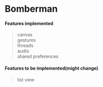 # Bomberman
#### Features implemented
>   canvas\
   gestures\
   threads\
   audio\
   shared preferences
#### Features to be implemented(might change)
>list view
